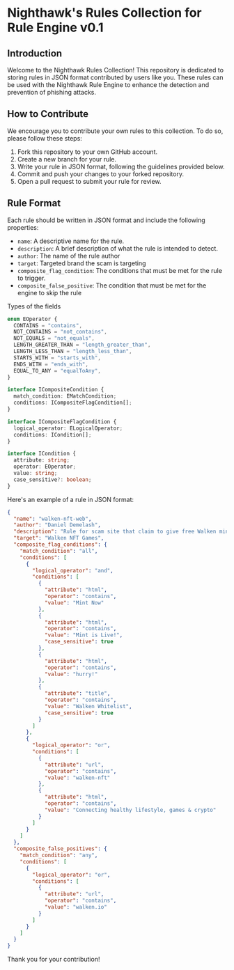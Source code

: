 # Nighthawk's Rules Collection for Rule Engine v0.1

## Introduction

Welcome to the Nighthawk Rules Collection! This repository is dedicated to storing rules in JSON format contributed by users like you. These rules can be used with the Nighthawk Rule Engine to enhance the detection and prevention of phishing attacks.

## How to Contribute

We encourage you to contribute your own rules to this collection. To do so, please follow these steps:

1. Fork this repository to your own GitHub account.
2. Create a new branch for your rule.
3. Write your rule in JSON format, following the guidelines provided below.
4. Commit and push your changes to your forked repository.
5. Open a pull request to submit your rule for review.

## Rule Format

Each rule should be written in JSON format and include the following properties:

- `name`: A descriptive name for the rule.
- `description`: A brief description of what the rule is intended to detect.
- `author`: The name of the rule author
- `target`: Targeted brand the scam is targeting
- `composite_flag_condition`: The conditions that must be met for the rule to trigger.
- `composite_false_positive`: The condition that must be met for the engine to skip the rule

Types of the fields

```ts
enum EOperator {
  CONTAINS = "contains",
  NOT_CONTAINS = "not_contains",
  NOT_EQUALS = "not_equals",
  LENGTH_GREATER_THAN = "length_greater_than",
  LENGTH_LESS_THAN = "length_less_than",
  STARTS_WITH = "starts_with",
  ENDS_WITH = "ends_with",
  EQUAL_TO_ANY = "equalToAny",
}

interface ICompositeCondition {
  match_condition: EMatchCondition;
  conditions: ICompositeFlagCondition[];
}

interface ICompositeFlagCondition {
  logical_operator: ELogicalOperator;
  conditions: ICondition[];
}

interface ICondition {
  attribute: string;
  operator: EOperator;
  value: string;
  case_sensitive?: boolean;
}
```

Here's an example of a rule in JSON format:

```json
{
  "name": "walken-nft-web",
  "author": "Daniel Demelash",
  "description": "Rule for scam site that claim to give free Walken mint, similar to walken-nft.web.app",
  "target": "Walken NFT Games",
  "composite_flag_conditions": {
    "match_condition": "all",
    "conditions": [
      {
        "logical_operator": "and",
        "conditions": [
          {
            "attribute": "html",
            "operator": "contains",
            "value": "Mint Now"
          },
          {
            "attribute": "html",
            "operator": "contains",
            "value": "Mint is Live!",
            "case_sensitive": true
          },
          {
            "attribute": "html",
            "operator": "contains",
            "value": "hurry!"
          },
          {
            "attribute": "title",
            "operator": "contains",
            "value": "Walken Whitelist",
            "case_sensitive": true
          }
        ]
      },
      {
        "logical_operator": "or",
        "conditions": [
          {
            "attribute": "url",
            "operator": "contains",
            "value": "walken-nft"
          },
          {
            "attribute": "html",
            "operator": "contains",
            "value": "Connecting healthy lifestyle, games & crypto"
          }
        ]
      }
    ]
  },
  "composite_false_positives": {
    "match_condition": "any",
    "conditions": [
      {
        "logical_operator": "or",
        "conditions": [
          {
            "attribute": "url",
            "operator": "contains",
            "value": "walken.io"
          }
        ]
      }
    ]
  }
}
```

Thank you for your contribution!
